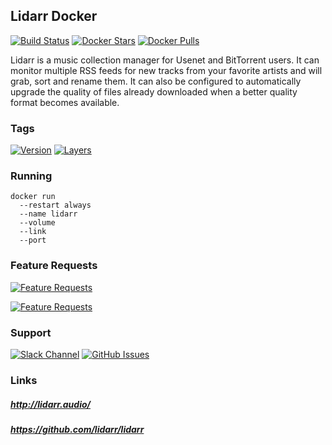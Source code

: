 [issues_url]: https://github.com/stlouisn/lidarr_docker/issues
[slack_url]: https://stlouisn.slack.com/messages/CAAUWAYM9
[features_url_1]: http://feathub.com/stlouisn/lidarr_docker?format=svg
[features_url_2]: http://feathub.com/stlouisn/lidarr_docker

## Lidarr Docker

[![Build Status](https://travis-ci.org/stlouisn/lidarr_docker.svg?branch=master)](https://travis-ci.org/stlouisn/lidarr_docker)
[![Docker Stars](https://img.shields.io/docker/stars/stlouisn/lidarr.svg)](https://hub.docker.com/r/stlouisn/lidarr/)
[![Docker Pulls](https://img.shields.io/docker/pulls/stlouisn/lidarr.svg)](https://hub.docker.com/r/stlouisn/lidarr/)

Lidarr is a music collection manager for Usenet and BitTorrent users. It can monitor multiple RSS feeds for new tracks from your favorite artists and will grab, sort and rename them. It can also be configured to automatically upgrade the quality of files already downloaded when a better quality format becomes available.

### Tags

[![Version](https://images.microbadger.com/badges/version/stlouisn/lidarr.svg)](https://microbadger.com/images/stlouisn/lidarr)
[![Layers](https://images.microbadger.com/badges/image/stlouisn/lidarr.svg)](https://microbadger.com/images/stlouisn/lidarr)

### Running

```
docker run
  --restart always
  --name lidarr
  --volume
  --link 
  --port
```

### Feature Requests

[![Feature Requests](http://feathub.com/stlouisn/lidarr_docker?format=svg)](http://feathub.com/stlouisn/lidarr_docker)

[![Feature Requests](features_url_1)][features_url_2]

### Support

[![Slack Channel](https://img.shields.io/badge/-message-no.svg?colorA=a7a7a7&colorB=3eb991&logo=slack)][slack_url]
[![GitHub Issues](https://img.shields.io/badge/-issues-no.svg?colorA=a7a7a7&colorB=e01563&logo=github)][issues_url]

### Links

##### *http://lidarr.audio/*
##### *https://github.com/lidarr/lidarr*
